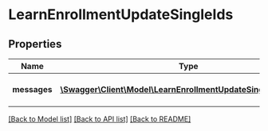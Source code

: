 # LearnEnrollmentUpdateSingleIds

## Properties
Name | Type | Description | Notes
------------ | ------------- | ------------- | -------------
**messages** | [**\Swagger\Client\Model\LearnEnrollmentUpdateSingleMessages[]**](LearnEnrollmentUpdateSingleMessages.md) | Array of error messages | [optional] 

[[Back to Model list]](../README.md#documentation-for-models) [[Back to API list]](../README.md#documentation-for-api-endpoints) [[Back to README]](../README.md)


